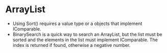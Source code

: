 # ArrayList

  * Using Sort() requires a value type or a objects that implement IComparable.
  * BinarySearch is a quick way to search an ArrayList, but the list must be sorted and the elements in the list must implement IComparable. The index is returned if found, otherwise a negative number.
<!--stackedit_data:
eyJoaXN0b3J5IjpbLTM3MzA4MzMwMF19
-->